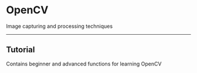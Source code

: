 # OpenCV

<p>Image capturing and processing techniques

---

<h2> Tutorial </h2>

<p>Contains beginner and advanced functions for learning OpenCV
